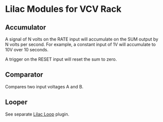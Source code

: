 # Lilac Modules for VCV Rack

## Accumulator

A signal of N volts on the RATE input will accumulate on the SUM output by N
volts per second. For example, a constant input of 1V will accumulate to 10V
over 10 seconds.

A trigger on the RESET input will reset the sum to zero.

## Comparator

Compares two input voltages A and B.

## Looper

See separate [Lilac Loop](https://github.com/grough/lilac-loop-vcv) plugin.
